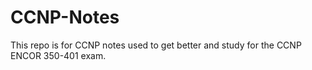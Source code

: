 # CCNP-Notes
This repo is for CCNP notes used to get better and study for the CCNP ENCOR 350-401 exam.
